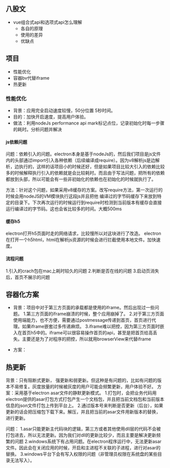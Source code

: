 ## 八股文
- vue组合式api和选项式api怎么理解
    - 各自的原理
    - 使用的差异
    - 优缺点

## 项目
- 性能优化
- 容器bv代替iframe
- 热更新

### 性能优化
- 背景：应用完全启动速度较慢，50分位置 5秒时间。
- 目的：加快开启速度，提高用户体验。
- 做法：利用nodeJs performance api mark标记点位，记录初始化时每一步骤的耗时。分析问题并解决

#### js依赖问题
问题：依赖引入的问题。electron本身是基于nodeJs的，然后我们项目是js文件内的头部通过import引入各种依赖（后续编译成require）。因为v8解析js是边解析，边执行的，这样的话项目小的时候还好，但是如果项目比较大引入的依赖比较多的时候解释执行引入的依赖就是会比较耗时。而且由于写法问题，把所有的依赖都放到头部，所以可能会有一些非初始化的依赖也在初始化的时候就执行了。
    
方法：针对这个问题，如果采用v8缓存的方案。改写require方法，第一次运行的时候会用nodeJS的VM模块执行这段js并且把他 编译过的字节码缓存下来放到特定的目录下。下次再次运行的时候运行到require时检测到当前版本有缓存会直接运行编译过的字节码。这也会省比较多的时间。大概500ms

#### 缓存h5
electron打开h5页面时走的网络请求，比较慢所以对这块进行了改造。
electron在打开一个h5html，html在解析js资源的时候会进行拦截使用本地文件。加快速度。

#### 流程问题
1.引入的crach包在mac上耗时较久的问题
2.判断是否在线的问题
3.启动页消失后，首页不展示的问题


## 容器化方案
- 背景：项目中对于第三方页面的承载都是使用的iframe。然后出现过一些问题。
1.第三方页面的iframe崩溃的时候，整个应用崩掉了。
2.对于第三方页面使用端能力，也不方便，需要通过postmessage传递到首页，首页进行代理。如果iframe嵌套过多传递麻烦。
3.iframe难以把控，因为第三方页面时嵌入在首页h5中的。iframe可以很容易操作首页的api，甚至是把首页给高丢失。主要还是为了对程序的把控，所以就用browserView来代替iframe

- 方案：




## 热更新
背景：只有阻断式更新， 强更新和弱更新。但这种是有问题的，比如有问题的版本不易修复。灰度放量的时候被灰度的用户可能会频繁更新，用户体验不好。
方案：采用基于electron  asar文件的静默更新模式。
1.打包时，会把业务代码用electron提供的asar打包方式打包产生一个文档包，并且把当前文档包和当前版本信息的json文件打包上传到平台上。
2.通过版本号来判断是否更新（后台），如果更新的话会把压缩包下载下来。解压，并且把当前的asar文件用新版本的替换，进行更新。

问题：
1.asar只能更新主代码块的逻辑，第三方或者其他使用dll层的代码不会被打包进去，所以无法更新。因为我们对dll的更新比较少，而且主要是解决更新频繁的问题
2.windows系统下有占用问题。在electron程序运行中，无法更新asar文件。因此会在关闭应用的时候，开启和主进程不关联的子进程，进行对asar的替换。
3.windows平台下会有写入权限的问题（非管理员权限在系统盘的某些目录无法写入）。





